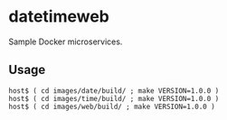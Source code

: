 # datetimeweb

Sample Docker microservices.


## Usage

    host$ ( cd images/date/build/ ; make VERSION=1.0.0 )
    host$ ( cd images/time/build/ ; make VERSION=1.0.0 )
    host$ ( cd images/web/build/ ; make VERSION=1.0.0 )
